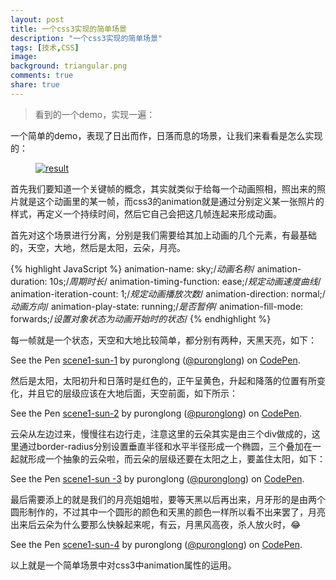```yaml
---
layout: post
title: 一个css3实现的简单场景
description: "一个css3实现的简单场景"
tags: [技术,CSS]
image:
background: triangular.png
comments: true
share: true
---
```


>看到的一个demo，实现一遍：

一个简单的demo，表现了日出而作，日落而息的场景，让我们来看看是怎么实现的：

<figure>
    <a href="http://7vznhl.com1.z0.glb.clouddn.com/2015-10-9-01scene-sun.gif">
        <img src="http://7vznhl.com1.z0.glb.clouddn.com/2015-10-9-01scene-sun.gif" alt="result" />
    </a>
</figure>

<!--more-->

首先我们要知道一个关键帧的概念，其实就类似于给每一个动画照相，照出来的照片就是这个动画里的某一帧，而css3的animation就是通过分别定义某一张照片的样式，再定义一个持续时间，然后它自己会把这几帧连起来形成动画。

首先对这个场景进行分离，分别是我们需要给其加上动画的几个元素，有最基础的，天空，大地，然后是太阳，云朵，月亮。

{% highlight JavaScript %}
	animation-name: sky;/*动画名称*/
    animation-duration: 10s;/*周期时长*/
    animation-timing-function: ease;/*规定动画速度曲线*/
    animation-iteration-count: 1;/*规定动画播放次数*/
    animation-direction: normal;/*动画方向*/
    animation-play-state: running;/*是否暂停*/
    animation-fill-mode: forwards;/*设置对象状态为动画开始时的状态*/
{% endhighlight %}

每一帧就是一个状态，天空和大地比较简单，都分别有两种，天黑天亮，如下：

<p data-height="500" data-theme-id="20434" data-slug-hash="dYKmro" data-default-tab="result" data-user="puronglong" class='codepen'>See the Pen <a href='http://codepen.io/puronglong/pen/dYKmro/'>scene1-sun-1</a> by puronglong (<a href='http://codepen.io/puronglong'>@puronglong</a>) on <a href='http://codepen.io'>CodePen</a>.</p>
<script async src="//assets.codepen.io/assets/embed/ei.js"></script>

然后是太阳，太阳初升和日落时是红色的，正午呈黄色，升起和降落的位置有所变化，并且它的层级应该在大地后面，天空前面，如下所示：

<p data-height="500" data-theme-id="20434" data-slug-hash="yYExyR" data-default-tab="result" data-user="puronglong" class='codepen'>See the Pen <a href='http://codepen.io/puronglong/pen/yYExyR/'>scene1-sun-2</a> by puronglong (<a href='http://codepen.io/puronglong'>@puronglong</a>) on <a href='http://codepen.io'>CodePen</a>.</p>
<script async src="//assets.codepen.io/assets/embed/ei.js"></script>

云朵从左边过来，慢慢往右边行走，注意这里的云朵其实是由三个div做成的，这里通过border-radius分别设置垂直半径和水平半径形成一个椭圆，三个叠加在一起就形成一个抽象的云朵啦，而云朵的层级还要在太阳之上，要盖住太阳，如下：

<p data-height="500" data-theme-id="20434" data-slug-hash="vNrzNy" data-default-tab="result" data-user="puronglong" class='codepen'>See the Pen <a href='http://codepen.io/puronglong/pen/vNrzNy/'>scene1-sun -3</a> by puronglong (<a href='http://codepen.io/puronglong'>@puronglong</a>) on <a href='http://codepen.io'>CodePen</a>.</p>
<script async src="//assets.codepen.io/assets/embed/ei.js"></script>

最后需要添上的就是我们的月亮姐姐啦，要等天黑以后再出来，月牙形的是由两个圆形制作的，不过其中一个圆形的颜色和天黑的颜色一样所以看不出来罢了，月亮出来后云朵为什么要那么快躲起来呢，有云，月黑风高夜，杀人放火时，😂

<p data-height="500" data-theme-id="20434" data-slug-hash="ZbRMLZ" data-default-tab="result" data-user="puronglong" class='codepen'>See the Pen <a href='http://codepen.io/puronglong/pen/ZbRMLZ/'>scene1-sun-4</a> by puronglong (<a href='http://codepen.io/puronglong'>@puronglong</a>) on <a href='http://codepen.io'>CodePen</a>.</p>
<script async src="//assets.codepen.io/assets/embed/ei.js"></script>

以上就是一个简单场景中对css3中animation属性的运用。